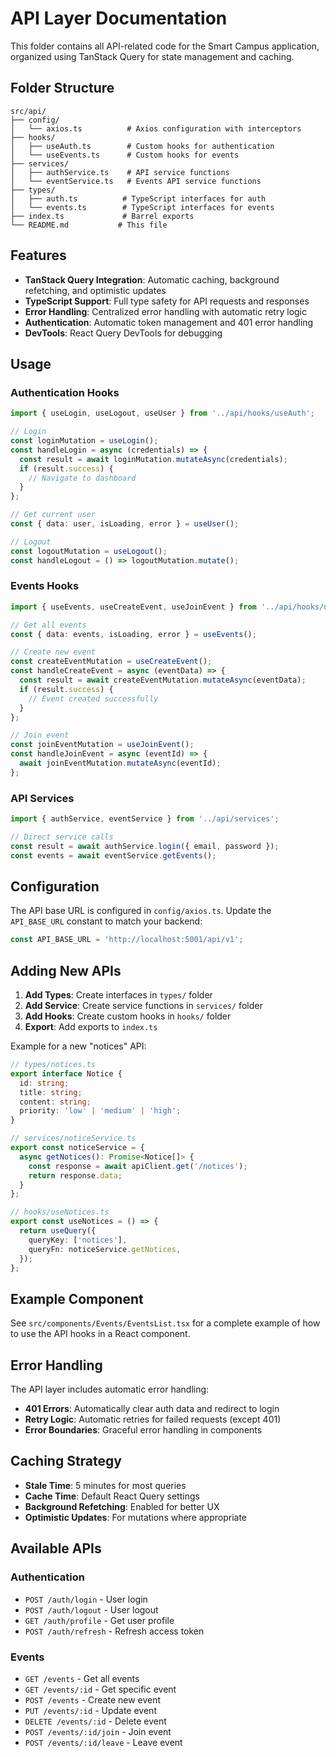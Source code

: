 # API Layer Documentation

This folder contains all API-related code for the Smart Campus application, organized using TanStack Query for state management and caching.

## Folder Structure

```
src/api/
├── config/
│   └── axios.ts          # Axios configuration with interceptors
├── hooks/
│   ├── useAuth.ts        # Custom hooks for authentication
│   └── useEvents.ts      # Custom hooks for events
├── services/
│   ├── authService.ts    # API service functions
│   └── eventService.ts   # Events API service functions
├── types/
│   ├── auth.ts          # TypeScript interfaces for auth
│   └── events.ts        # TypeScript interfaces for events
├── index.ts             # Barrel exports
└── README.md           # This file
```

## Features

- **TanStack Query Integration**: Automatic caching, background refetching, and optimistic updates
- **TypeScript Support**: Full type safety for API requests and responses
- **Error Handling**: Centralized error handling with automatic retry logic
- **Authentication**: Automatic token management and 401 error handling
- **DevTools**: React Query DevTools for debugging

## Usage

### Authentication Hooks

```typescript
import { useLogin, useLogout, useUser } from '../api/hooks/useAuth';

// Login
const loginMutation = useLogin();
const handleLogin = async (credentials) => {
  const result = await loginMutation.mutateAsync(credentials);
  if (result.success) {
    // Navigate to dashboard
  }
};

// Get current user
const { data: user, isLoading, error } = useUser();

// Logout
const logoutMutation = useLogout();
const handleLogout = () => logoutMutation.mutate();
```

### Events Hooks

```typescript
import { useEvents, useCreateEvent, useJoinEvent } from '../api/hooks/useEvents';

// Get all events
const { data: events, isLoading, error } = useEvents();

// Create new event
const createEventMutation = useCreateEvent();
const handleCreateEvent = async (eventData) => {
  const result = await createEventMutation.mutateAsync(eventData);
  if (result.success) {
    // Event created successfully
  }
};

// Join event
const joinEventMutation = useJoinEvent();
const handleJoinEvent = async (eventId) => {
  await joinEventMutation.mutateAsync(eventId);
};
```

### API Services

```typescript
import { authService, eventService } from '../api/services';

// Direct service calls
const result = await authService.login({ email, password });
const events = await eventService.getEvents();
```

## Configuration

The API base URL is configured in `config/axios.ts`. Update the `API_BASE_URL` constant to match your backend:

```typescript
const API_BASE_URL = 'http://localhost:5001/api/v1';
```

## Adding New APIs

1. **Add Types**: Create interfaces in `types/` folder
2. **Add Service**: Create service functions in `services/` folder
3. **Add Hooks**: Create custom hooks in `hooks/` folder
4. **Export**: Add exports to `index.ts`

Example for a new "notices" API:

```typescript
// types/notices.ts
export interface Notice {
  id: string;
  title: string;
  content: string;
  priority: 'low' | 'medium' | 'high';
}

// services/noticeService.ts
export const noticeService = {
  async getNotices(): Promise<Notice[]> {
    const response = await apiClient.get('/notices');
    return response.data;
  }
};

// hooks/useNotices.ts
export const useNotices = () => {
  return useQuery({
    queryKey: ['notices'],
    queryFn: noticeService.getNotices,
  });
};
```

## Example Component

See `src/components/Events/EventsList.tsx` for a complete example of how to use the API hooks in a React component.

## Error Handling

The API layer includes automatic error handling:

- **401 Errors**: Automatically clear auth data and redirect to login
- **Retry Logic**: Automatic retries for failed requests (except 401)
- **Error Boundaries**: Graceful error handling in components

## Caching Strategy

- **Stale Time**: 5 minutes for most queries
- **Cache Time**: Default React Query settings
- **Background Refetching**: Enabled for better UX
- **Optimistic Updates**: For mutations where appropriate

## Available APIs

### Authentication
- `POST /auth/login` - User login
- `POST /auth/logout` - User logout
- `GET /auth/profile` - Get user profile
- `POST /auth/refresh` - Refresh access token

### Events
- `GET /events` - Get all events
- `GET /events/:id` - Get specific event
- `POST /events` - Create new event
- `PUT /events/:id` - Update event
- `DELETE /events/:id` - Delete event
- `POST /events/:id/join` - Join event
- `POST /events/:id/leave` - Leave event 